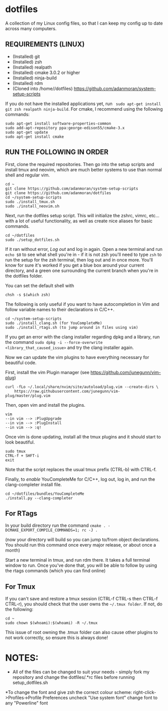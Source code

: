 # dotfiles
A collection of my Linux config files, so that I can keep my config up to date across many computers.

REQUIREMENTS (LINUX)
--------------------

* (Installed) git
* (Installed) zsh
* (Installed) realpath
* (Installed) cmake 3.0.2 or higher
* (Installed) ninja-build
* (Installed) rdm
* (Cloned into /home/<user>/dotfiles) https://github.com/adanmoran/system-setup-scripts

If you do not have the installed applications yet, run ``` sudo apt-get install git zsh realpath ninja-build```. For cmake, I recommend
using the following commands:
```
sudo apt-get install software-properties-common
sudo add-apt-repository ppa:george-edison55/cmake-3.x
sudo apt-get update
sudo apt-get install cmake
```

RUN THE FOLLOWING IN ORDER
--------------------------
First, clone the required repositories. Then go into the setup scripts and install tmux and neovim, which are much
better systems to use than normal shell and regular vim.
```
cd ~
git clone https://github.com/adanmoran/system-setup-scripts
git clone https://github.com/adanmoran/dotfiles
cd ~/system-setup-scripts
sudo ./install_tmux.sh 
sudo ./install_neovim.sh
```

Next, run the dotfiles setup script. This will initialize the zshrc, vimrc, etc...
with a lot of useful functionality, as well as create nice aliases for basic commands.
```
cd ~/dotfiles
sudo ./setup_dotfiles.sh
```
If it ran without error, *Log out* and log in again. Open a new terminal and run ```echo $0``` to see what shell you're in - if it is not zsh you'll need to type ```zsh``` to run the setup for the zsh terminal, then log out and in once more. You'll know for sure
it's worked if you get a blue box around your current directory, and a green one surrounding the current branch when you're in
the dotfiles folder.

You can set the default shell with
```
chsh -s $(which zsh)
```

The following is only useful if you want to have autocompletion in Vim and follow variable names to their declarations
in C/C++.
```
cd ~/system-setup-scripts
sudo ./install_clang.sh (for YouCompleteMe)
sudo ./install_rtags.sh (to jump around in files using vim)
```

If you get an error with the clang installer regarding dpkg and a library, run the command 
```sudo dpkg -i --force-overwrite <library_that_caused_issue>``` and try the clang installer again.
 
Now we can update the vim plugins to have everything necessary for beautiful code.

First, install the vim Plugin manager (see https://github.com/junegunn/vim-plug)
```
curl -fLo ~/.local/share/nvim/site/autoload/plug.vim --create-dirs \
    https://raw.githubusercontent.com/junegunn/vim-plug/master/plug.vim
```

Then, open vim and install the plugins.
```
vim
--in vim --> :PlugUpgrade
--in vim --> :PlugInstall
--in vim --> :q!
```

Once vim is done updating, install all the tmux plugins and it should start to look beautiful.
```
sudo tmux
CTRL-f + SHFT-i
exit
```
Note that the script replaces the usual tmux prefix (CTRL-b) with CTRL-f.

Finally, to *enable* YouCompleteMe for C/C++, log out, log in, and run the clang-completer install file.
```
cd ~/dotfiles/bundles/YouCompleteMe
./install.py --clang-completer
```

For RTags
---------

In your build directory run the command ```cmake . -DCMAKE_EXPORT_COMPILE_COMMANDS=1; rc -J . ```

(now your directory will build so you can jump to/from object declarations.
You should run this command once every major release, or about once a month)

Start a new terminal in tmux, and run rdm there. It takes a full terminal window to run.
Once you've done that, you will be able to follow by using the rtags commands (which you can find online)

For Tmux
--------
If you can't save and restore a tmux session (CTRL-f CTRL-s then CTRL-f CTRL-r), you should check that 
the user owns the `~/.tmux folder`. If not, do the following:
```
cd ~
sudo chown $(whoami):$(whoami) -R ~/.tmux
```
This issue of root owning the .tmux folder can also cause other plugins to not work correctly, so ensure this
is always done!

NOTES:
======
* All of the files can be changed to suit your needs - simply fork my repository and change the dotfiles/.*rc files before
running setup_dotfiles.sh
 
*To change the font and give zsh the correct colour scheme:
  right-click->Profiles->Profile Preferences
  uncheck "Use system font"
  change font to any "Powerline" font


